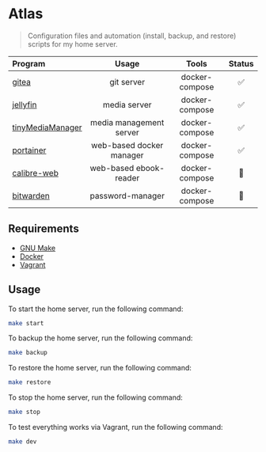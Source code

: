 # Atlas
> Configuration files and automation (install, backup, and restore) scripts for my home server.

| Program                                                    | Usage                              | Tools                      | Status |
| :--------------------------------------------------------- | :--------------------------------: | :------------------------: | :----: |
| [gitea](https://gitea.io/en-us/)                           | git server                         | docker-compose             | ✅ |
| [jellyfin](https://jellyfin.org/)                          | media server                       | docker-compose             | ✅ |
| [tinyMediaManager](https://www.tinymediamanager.org/)      | media management server            | docker-compose             | ✅ |
| [portainer](https://portainer.io)                          | web-based docker manager           | docker-compose             | ✅ |
| [calibre-web](https://github.com/janeczku/calibre-web)     | web-based ebook-reader             | docker-compose             | 🚧 |
| [bitwarden](https://bitwarden.com/)                        | password-manager                   | docker-compose             | 🚧 |

## Requirements

- [GNU Make](https://www.gnu.org/software/make/)
- [Docker](https://www.docker.com/#)
- [Vagrant](https://www.vagrantup.com/)

## Usage
To start the home server, run the following command:
```bash
make start
```

To backup the home server, run the following command:
```bash
make backup
```

To restore the home server, run the following command:
```bash
make restore
```

To stop the home server, run the following command:
```bash
make stop
```

To test everything works via Vagrant, run the following command:
```bash
make dev
```